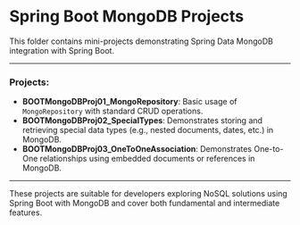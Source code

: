 # Spring Boot MongoDB Projects

This folder contains mini-projects demonstrating Spring Data MongoDB integration with Spring Boot.

---

### Projects:
- **BOOTMongoDBProj01_MongoRepository**: Basic usage of `MongoRepository` with standard CRUD operations.
- **BOOTMongoDBProj02_SpecialTypes**: Demonstrates storing and retrieving special data types (e.g., nested documents, dates, etc.) in MongoDB.
- **BOOTMongoDBProj03_OneToOneAssociation**: Demonstrates One-to-One relationships using embedded documents or references in MongoDB.

---

These projects are suitable for developers exploring NoSQL solutions using Spring Boot with MongoDB and cover both fundamental and intermediate features.
